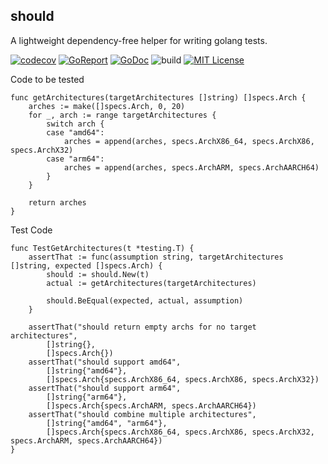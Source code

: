 ## should

A lightweight dependency-free helper for writing golang tests.

[![codecov](https://codecov.io/gh/pjbgf/should/branch/master/graph/badge.svg)](https://codecov.io/gh/pjbgf/should)
[![GoReport](https://goreportcard.com/badge/github.com/pjbgf/should)](https://goreportcard.com/report/github.com/pjbgf/should)
[![GoDoc](https://godoc.org/github.com/pjbgf/should?status.svg)](https://godoc.org/github.com/pjbgf/should)
![build](https://github.com/pjbgf/should/workflows/go/badge.svg)
[![MIT License](https://img.shields.io/badge/license-MIT-blue.svg)](http://choosealicense.com/licenses/mit/)



Code to be tested
```golang
func getArchitectures(targetArchitectures []string) []specs.Arch {
	arches := make([]specs.Arch, 0, 20)
	for _, arch := range targetArchitectures {
		switch arch {
		case "amd64":
			arches = append(arches, specs.ArchX86_64, specs.ArchX86, specs.ArchX32)
		case "arm64":
			arches = append(arches, specs.ArchARM, specs.ArchAARCH64)
		}
	}

	return arches
}
```

Test Code
```golang
func TestGetArchitectures(t *testing.T) {
	assertThat := func(assumption string, targetArchitectures []string, expected []specs.Arch) {
		should := should.New(t)
		actual := getArchitectures(targetArchitectures)

		should.BeEqual(expected, actual, assumption)
	}
    
    assertThat("should return empty archs for no target architectures",
		[]string{},
		[]specs.Arch{})
	assertThat("should support amd64",
		[]string{"amd64"},
		[]specs.Arch{specs.ArchX86_64, specs.ArchX86, specs.ArchX32})
	assertThat("should support arm64",
		[]string{"arm64"},
		[]specs.Arch{specs.ArchARM, specs.ArchAARCH64})
	assertThat("should combine multiple architectures",
		[]string{"amd64", "arm64"},
		[]specs.Arch{specs.ArchX86_64, specs.ArchX86, specs.ArchX32, specs.ArchARM, specs.ArchAARCH64})
}
```